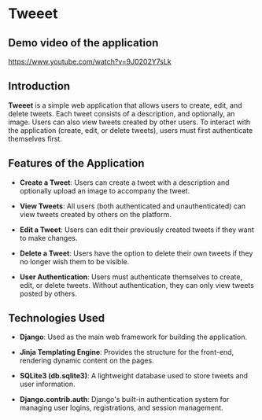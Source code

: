 # Tweeet 

## Demo video of the application

https://www.youtube.com/watch?v=9J0202Y7sLk

## Introduction

**Tweeet** is a simple web application that allows users to create, edit, and delete tweets. Each tweet consists of a description, and optionally, an image. Users can also view tweets created by other users. 
To interact with the application (create, edit, or delete tweets), users must first authenticate themselves first.

## Features of the Application

- **Create a Tweet**: Users can create a tweet with a description and optionally upload an image to accompany the tweet.
  
- **View Tweets**: All users (both authenticated and unauthenticated) can view tweets created by others on the platform.
  
- **Edit a Tweet**: Users can edit their previously created tweets if they want to make changes.
  
- **Delete a Tweet**: Users have the option to delete their own tweets if they no longer wish them to be visible.
  
- **User Authentication**: Users must authenticate themselves to create, edit, or delete tweets. Without authentication, they can only view tweets posted by others.

## Technologies Used

- **Django**: Used as the main web framework for building the application.
  
- **Jinja Templating Engine**: Provides the structure for the front-end, rendering dynamic content on the pages.
  
- **SQLite3 (db.sqlite3)**: A lightweight database used to store tweets and user information.
  
- **Django.contrib.auth**: Django's built-in authentication system for managing user logins, registrations, and session management.
